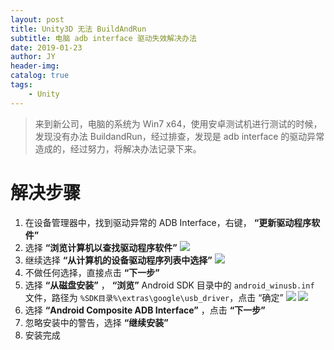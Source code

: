 ```yaml
---
layout: post
title: Unity3D 无法 BuildAndRun
subtitle: 电脑 adb interface 驱动失效解决办法
date: 2019-01-23
author: JY
header-img: 
catalog: true
tags: 
    - Unity
---
```


> 来到新公司，电脑的系统为 Win7 x64，使用安卓测试机进行测试的时候，发现没有办法 BuildandRun，经过排查，发现是 adb interface 的驱动异常造成的，经过努力，将解决办法记录下来。



# 解决步骤

1. 在设备管理器中，找到驱动异常的 ADB Interface，右键， __“更新驱动程序软件”__
2. 选择 __“浏览计算机以查找驱动程序软件”__
![](https://jy-blog.oss-cn-beijing.aliyuncs.com/blog/2019-01-24-151312.png?x-oss-process=style/iPic)
3. 继续选择 __“从计算机的设备驱动程序列表中选择”__
![](https://jy-blog.oss-cn-beijing.aliyuncs.com/blog/2019-01-24-WechatIMG29.png?x-oss-process=style/iPic)
4. 不做任何选择，直接点击 __“下一步”__
5. 选择 __“从磁盘安装”__ ， __“浏览”__ Android SDK 目录中的 `android_winusb.inf` 文件，路径为 `%SDK目录%\extras\google\usb_driver`，点击 “确定”
![](https://jy-blog.oss-cn-beijing.aliyuncs.com/blog/2019-01-24-WechatIMG30.png?x-oss-process=style/iPic)
![](https://jy-blog.oss-cn-beijing.aliyuncs.com/blog/2019-01-24-WechatIMG31.png?x-oss-process=style/iPic)
6. 选择 __“Android Composite ADB Interface”__ ，点击 __“下一步”__
7. 忽略安装中的警告，选择 __“继续安装”__
8. 安装完成